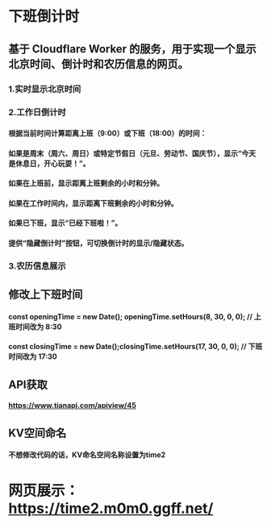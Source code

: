 # 下班倒计时
## 基于 Cloudflare Worker 的服务，用于实现一个显示北京时间、倒计时和农历信息的网页。
### 1.实时显示北京时间
### 2.工作日倒计时
#### 根据当前时间计算距离上班（9:00）或下班（18:00）的时间：
#### 如果是周末（周六、周日）或特定节假日（元旦、劳动节、国庆节），显示“今天是休息日，开心玩耍！”。
#### 如果在上班前，显示距离上班剩余的小时和分钟。
#### 如果在工作时间内，显示距离下班剩余的小时和分钟。
#### 如果已下班，显示“已经下班啦！”。
#### 提供“隐藏倒计时”按钮，可切换倒计时的显示/隐藏状态。
### 3.农历信息展示
## 修改上下班时间
#### const openingTime = new Date(); openingTime.setHours(8, 30, 0, 0); // 上班时间改为 8:30
#### const closingTime = new Date();closingTime.setHours(17, 30, 0, 0); // 下班时间改为 17:30
## API获取
#### https://www.tianapi.com/apiview/45
## KV空间命名
#### 不想修改代码的话，KV命名空间名称设置为time2
# 网页展示：https://time2.m0m0.ggff.net/
